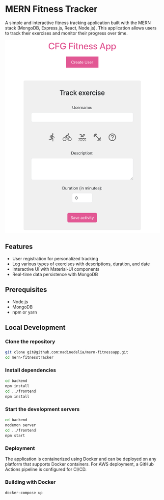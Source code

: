 # MERN Fitness Tracker

A simple and interactive fitness tracking application built with the MERN stack (MongoDB, Express.js, React, Node.js). This application allows users to track their exercises and monitor their progress over time.

![Screenshot](frontpage.png)  

## Features

- User registration for personalized tracking
- Log various types of exercises with descriptions, duration, and date
- Interactive UI with Material-UI components
- Real-time data persistence with MongoDB

## Prerequisites

- Node.js
- MongoDB
- npm or yarn

## Local Development

### Clone the repository

```sh
git clone git@github.com:nadinedelia/mern-fitnessapp.git
cd mern-fitnesstracker
```

### Install dependencies

```sh
cd backend
npm install
cd ../frontend
npm install
```

### Start the development servers

```sh
cd backend
nodemon server
cd ../frontend
npm start
```

### Deployment
The application is containerized using Docker and can be deployed on any platform that supports Docker containers. For AWS deployment, a GitHub Actions pipeline is configured for CI/CD.

### Building with Docker

```
docker-compose up
```
